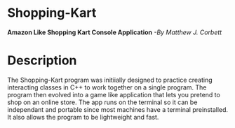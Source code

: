 # Shopping-Kart
__Amazon Like Shopping Kart Console Application__ _-By Matthew J. Corbett_

# Description 
The Shopping-Kart program was initiially designed to practice creating interacting classes in C++ to work together on a single program. The program then evolved into a game like application that lets you pretend to shop on an online store. The app runs on the terminal so it can be independant and portable since most machines have a terminal preinstalled. It also allows the program to be lightweight and fast. 
